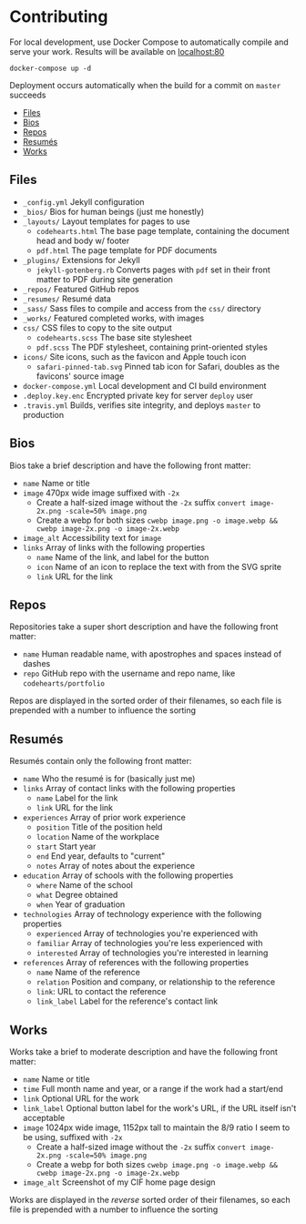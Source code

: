 # Contributing

For local development, use Docker Compose to automatically compile and serve your work. Results will be available on [localhost:80](http://localhost)

```
docker-compose up -d
```

Deployment occurs automatically when the build for a commit on `master` succeeds

- [Files](#files)
- [Bios](#bios)
- [Repos](#repos)
- [Resumés](#resumés)
- [Works](#works)

## Files

- `_config.yml` Jekyll configuration
- `_bios/` Bios for human beings (just me honestly)
- `_layouts/` Layout templates for pages to use
  - `codehearts.html` The base page template, containing the document head and body w/ footer
  - `pdf.html` The page template for PDF documents
- `_plugins/` Extensions for Jekyll
  - `jekyll-gotenberg.rb` Converts pages with `pdf` set in their front matter to PDF during site generation
- `_repos/` Featured GitHub repos
- `_resumes/` Resumé data
- `_sass/` Sass files to compile and access from the `css/` directory
- `_works/` Featured completed works, with images
- `css/` CSS files to copy to the site output
  - `codehearts.scss` The base site stylesheet
  - `pdf.scss` The PDF stylesheet, containing print-oriented styles
- `icons/` Site icons, such as the favicon and Apple touch icon
  - `safari-pinned-tab.svg` Pinned tab icon for Safari, doubles as the favicons' source image
- `docker-compose.yml` Local development and CI build environment
- `.deploy.key.enc` Encrypted private key for server `deploy` user
- `.travis.yml` Builds, verifies site integrity, and deploys `master` to production

## Bios

Bios take a brief description and have the following front matter:

- `name` Name or title
- `image` 470px wide image suffixed with `-2x`
  - Create a half-sized image without the `-2x` suffix `convert image-2x.png -scale=50% image.png`
  - Create a webp for both sizes `cwebp image.png -o image.webp && cwebp image-2x.png -o image-2x.webp`
- `image_alt` Accessibility text for `image`
- `links` Array of links with the following properties
  - `name` Name of the link, and label for the button
  - `icon` Name of an icon to replace the text with from the SVG sprite
  - `link` URL for the link

## Repos

Repositories take a super short description and have the following front matter:

- `name` Human readable name, with apostrophes and spaces instead of dashes
- `repo` GitHub repo with the username and repo name, like `codehearts/portfolio`

Repos are displayed in the sorted order of their filenames, so each file is prepended with a number to influence the sorting

## Resumés

Resumés contain only the following front matter:

- `name` Who the resumé is for (basically just me)
- `links` Array of contact links with the following properties
  - `name` Label for the link
  - `link` URL for the link
- `experiences` Array of prior work experience
  - `position` Title of the position held
  - `location` Name of the workplace
  - `start` Start year
  - `end` End year, defaults to "current"
  - `notes` Array of notes about the experience
- `education` Array of schools with the following properties
  - `where` Name of the school
  - `what` Degree obtained
  - `when` Year of graduation
- `technologies` Array of technology experience with the following properties
  - `experienced` Array of technologies you're experienced with
  - `familiar` Array of technologies you're less experienced with
  - `interested` Array of technologies you're interested in learning
- `references` Array of references with the following properties
  - `name` Name of the reference
  - `relation` Position and company, or relationship to the reference
  - `link`: URL to contact the reference
  - `link_label` Label for the reference's contact link

## Works

Works take a brief to moderate description and have the following front matter:

- `name` Name or title
- `time` Full month name and year, or a range if the work had a start/end
- `link` Optional URL for the work
- `link_label` Optional button label for the work's URL, if the URL itself isn't acceptable
- `image` 1024px wide image, 1152px tall to maintain the 8/9 ratio I seem to be using, suffixed with `-2x`
  - Create a half-sized image without the `-2x` suffix `convert image-2x.png -scale=50% image.png`
  - Create a webp for both sizes `cwebp image.png -o image.webp && cwebp image-2x.png -o image-2x.webp`
- `image_alt` Screenshot of my CIF home page design

Works are displayed in the _reverse_ sorted order of their filenames, so each file is prepended with a number to influence the sorting
